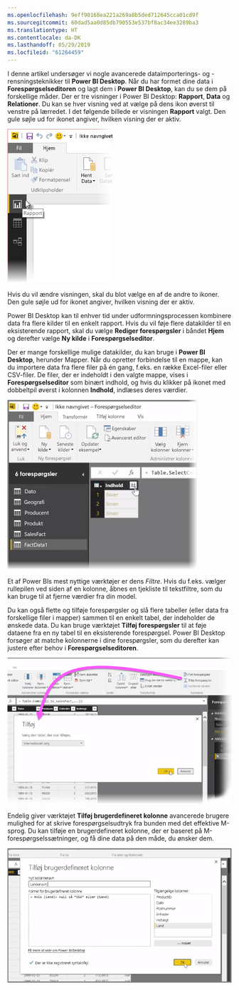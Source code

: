 ```yaml
---
ms.openlocfilehash: 9eff90168ea221a269a8b5ded712645cca01cd9f
ms.sourcegitcommit: 60dad5aa0d85db790553e537bf8ac34ee3289ba3
ms.translationtype: HT
ms.contentlocale: da-DK
ms.lasthandoff: 05/29/2019
ms.locfileid: "61264459"
---
```

I denne artikel undersøger vi nogle avancerede dataimporterings- og -rensningsteknikker til **Power BI Desktop**. Når du har formet dine data i **Forespørgselseditoren** og lagt dem i **Power BI Desktop**, kan du se dem på forskellige måder. Der er tre visninger i Power BI Desktop: **Rapport**, **Data** og **Relationer**. Du kan se hver visning ved at vælge på dens ikon øverst til venstre på lærredet. I det følgende billede er visningen **Rapport** valgt. Den gule søjle ud for ikonet angiver, hvilken visning der er aktiv.

![](media/1-4-advanced-data-sources-and-transformation/1-4_1.png)

Hvis du vil ændre visningen, skal du blot vælge en af de andre to ikoner. Den gule søjle ud for ikonet angiver, hvilken visning der er aktiv.

Power BI Desktop kan til enhver tid under udformningsprocessen kombinere data fra flere kilder til en enkelt rapport. Hvis du vil føje flere datakilder til en eksisterende rapport, skal du vælge **Rediger forespørgsler** i båndet **Hjem** og derefter vælge **Ny kilde** i **Forespørgselseditor**.

Der er mange forskellige mulige datakilder, du kan bruge i **Power BI Desktop**, herunder Mapper. Når du opretter forbindelse til en mappe, kan du importere data fra flere filer på én gang, f.eks. en række Excel-filer eller CSV-filer. De filer, der er indeholdt i den valgte mappe, vises i **Forespørgselseditor** som binært indhold, og hvis du klikker på ikonet med dobbeltpil øverst i kolonnen **Indhold**, indlæses deres værdier.

![](media/1-4-advanced-data-sources-and-transformation/1-4_2.png)

Et af Power BIs mest nyttige værktøjer er dens *Filtre*. Hvis du f.eks. vælger rullepilen ved siden af en kolonne, åbnes en tjekliste til tekstfiltre, som du kan bruge til at fjerne værdier fra din model.

Du kan også flette og tilføje forespørgsler og slå flere tabeller (eller data fra forskellige filer i mapper) sammen til en enkelt tabel, der indeholder de ønskede data. Du kan bruge værktøjet **Tilføj forespørgsler** til at føje dataene fra en ny tabel til en eksisterende forespørgsel. Power BI Desktop forsøger at matche kolonnerne i dine forespørgsler, som du derefter kan justere efter behov i **Forespørgselseditoren**.

![](media/1-4-advanced-data-sources-and-transformation/1-4_3.png)

Endelig giver værktøjet **Tilføj brugerdefineret kolonne** avancerede brugere mulighed for at skrive forespørgselsudtryk fra bunden med det effektive M-sprog. Du kan tilføje en brugerdefineret kolonne, der er baseret på M-forespørgselssætninger, og få dine data på den måde, du ønsker dem.

![](media/1-4-advanced-data-sources-and-transformation/1-4_4.png)

